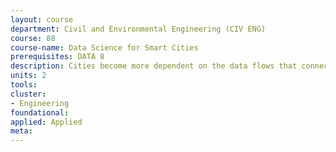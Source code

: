 ```yaml
---
layout: course 
department: Civil and Environmental Engineering (CIV ENG)
course: 88
course-name: Data Science for Smart Cities
prerequisites: DATA 8
description: Cities become more dependent on the data flows that connect infrastructures between themselves, and users to infrastructures. Design and operation of smart, efficient and resilient cities nowadays require data science skills. This course provides an introduction to working with data generated within transportation systems, power grids, communication networks, as well as collected via crowd-sensing and remote sensing technologies, to build demand- and supply-side urban services based on data analytics.
units: 2
tools: 
cluster:
- Engineering
foundational: 
applied: Applied
meta: 
---
```

